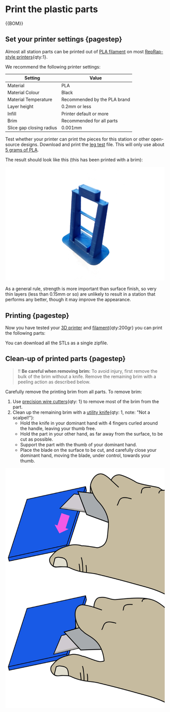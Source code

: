 # Print the plastic parts

{{BOM}}

[PLA filament]: parts/materials/pla_filament.md "{cat:material}"
[RepRap-style printer]: parts/tools/rep-rap.md "{cat:tool}"
[Precision wire cutter]: parts/tools/precision-wire-cutters.md "{cat:tool}"
[Utility knife]: parts/tools/utility-knife.md "{cat:tool}"
[leg test]:models/leg_test.stl "{previewpage}"

## Set your printer settings {pagestep}

Almost all station parts can be printed out of [PLA filament] on most [RepRap-style printers][RepRap-style printer]{qty:1}.

We recommend the following printer settings:

|Setting        |Value          |
|------------   |--             |
|Material       |PLA            |
|Material Colour       |Black            |
|Material Temperature |Recommended by the PLA brand|
|Layer height   |0.2mm or less  |
|Infill         |Printer default or more|
|Brim           |Recommended for all parts|
|Slice gap closing radius |0.001mm |

Test whether your printer can print the pieces for this station or other open-source designs. Download and print the [leg test] file. This will only use about [5 grams of PLA][PLA filament].

The result should look like this (this has been printed with a brim):

![](images/just_leg_test.jpg)

As a general rule, strength is more important than surface finish, so very thin layers (less than 0.15mm or so) are unlikely to result in a station that performs any better, though it may improve the appearance.

## Printing {pagestep}

Now you have tested your [3D printer][RepRap-style printer] and [filament][PLA filament]{qty:200gr} you can print the following parts:

You can download all the STLs as a single zipfile.

## Clean-up of printed parts {pagestep}

>!! **Be careful when removing brim:** To avoid injury, first remove the bulk of the brim without a knife. Remove the remaining brim with a peeling action as described below.

Carefully remove the printing brim from all parts. To remove brim:

1. Use [precision wire cutters][Precision wire cutter]{qty: 1} to remove most of the brim from the part.
2. Clean up the remaining brim with a [utility knife][Utility knife]{qty: 1, note: "Not a scalpel!"}:
    * Hold the knife in your dominant hand with 4 fingers curled around the handle, leaving your thumb free.
    * Hold the part in your other hand, as far away from the surface, to be cut as possible.
    * Support the part with the thumb of your dominant hand.
    * Place the blade on the surface to be cut, and carefully close your dominant hand, moving the blade, under control, towards your thumb.

![](images/BrimRemoval.jpg)